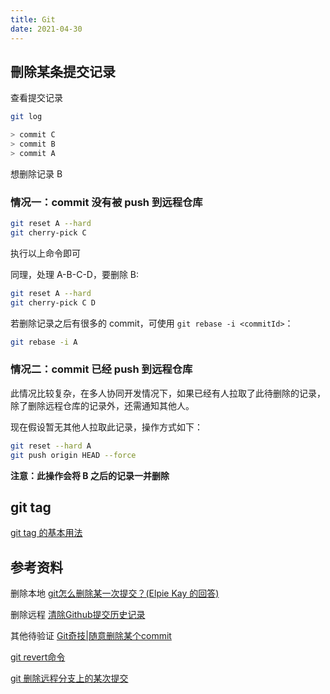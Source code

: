 ```yaml
---
title: Git
date: 2021-04-30
---
```


## 刪除某条提交记录

查看提交记录

```bash
git log

> commit C
> commit B
> commit A
```

想删除记录 B

### 情况一：commit 没有被 push 到远程仓库

```bash
git reset A --hard
git cherry-pick C
```

执行以上命令即可

同理，处理 A-B-C-D，要删除 B:

```bash
git reset A --hard
git cherry-pick C D
```

若删除记录之后有很多的 commit，可使用 `git rebase -i <commitId>`：

```bash
git rebase -i A
```

### 情况二：commit 已经 push 到远程仓库

此情况比较复杂，在多人协同开发情况下，如果已经有人拉取了此待删除的记录，除了删除远程仓库的记录外，还需通知其他人。

现在假设暂无其他人拉取此记录，操作方式如下：

```bash
git reset --hard A
git push origin HEAD --force
```

**注意：此操作会将 B 之后的记录一并删除**

## git tag

[git tag 的基本用法](https://mp.weixin.qq.com/s?src=11&timestamp=1620892195&ver=3065&signature=Tirnl*vOnhdwInpxhdlrPSZmlMwbk86nzijrswn-e-0EeenQF9kB6YmSYFaWj6NMcUqWC6-5xwAmHev89mZsDvfoIdeMXkwUu9nGAZOIhwHUgmrGzXy7tIUH0a1a1zio&new=1)

## 参考资料

删除本地
[git怎么删除某一次提交？(Elpie Kay 的回答)](https://www.zhihu.com/question/324710274/answer/685892850)

删除远程
[清除Github提交历史记录](http://zhuanlan.zhihu.com/p/35078876)

其他待验证
[Git奇技|随意删除某个commit](https://zhuanlan.zhihu.com/p/270033984)

[git revert命令](https://mp.weixin.qq.com/s?src=11&timestamp=1619752860&ver=3039&signature=*tfIdAQRtmiUElxK*N*unQbS1ZXm*Ug92QvtmjYKOAP3H6Yif71l3HQYPPz1gYNypeqfWwoqYU*s09cZutBksc7g*fz20Lna3anrF0-fjuQAVio4prQ6cfi27yjmRdjf&new=1)

[git 删除远程分支上的某次提交](https://zhuanlan.zhihu.com/p/39645306)